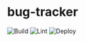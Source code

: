 # bug-tracker
![Build](https://github.com/woodRock/bug-tracker/workflows/Build/badge.svg)
![Lint](https://github.com/woodRock/bug-tracker/workflows/Lint/badge.svg)
![Deploy](https://github.com/woodRock/bug-tracker/workflows/Deploy/badge.svg)
